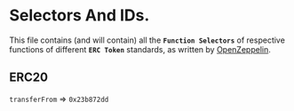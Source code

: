 # Selectors And IDs.
This file contains (and will contain) all the **`Function Selectors`** of respective functions of different **`ERC Token`** standards, as written by [OpenZeppelin](https://github.com/OpenZeppelin).

## ERC20
`transferFrom` => `0x23b872dd`
